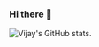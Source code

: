 ### Hi there 👋

![Vijay's GitHub stats](https://github-readme-stats.vercel.app/api?username=TargetZero1&show_icons=true&hide=contribs,prs&cache_seconds=86400&theme=vue-dark).

<a href="https://visitcount.itsvg.in" rel="nofollow"><img src="https://camo.githubusercontent.com/f3cc55684df30a3a4cf71b41f0f22277342227c38aaf53594dc726e4a958c00b/68747470733a2f2f7669736974636f756e742e69747376672e696e2f6170693f69643d7462616b657278266c6162656c3d50726f66696c65253230566965777326636f6c6f723d332669636f6e3d31267072657474793d74727565" alt="" data-canonical-src="https://visitcount.itsvg.in/api?id=TargetZero1&amp;label=Profile%20Views&amp;color=3&amp;icon=1&amp;pretty=true" style="max-width: 100%;"></a>

<!--
**TargetZero1/TargetZero1** is a ✨ _special_ ✨ repository because its `README.md` (this file) appears on your GitHub profile.

Here are some ideas to get you started:

- 🔭 I’m currently working on ...
- 🌱 I’m currently learning ...
- 👯 I’m looking to collaborate on ...
- 🤔 I’m looking for help with ...
- 💬 Ask me about ...
- 📫 How to reach me: ...
- 😄 Pronouns: ...
- ⚡ Fun fact: ...
-->
